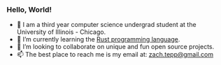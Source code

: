 ### Hello, World! 

- 🏫 I am a third year computer science undergrad student at the University of Illinois - Chicago. 
- 🌱 I’m currently learning the [Rust programming language](https://www.rust-lang.org/).
- 🤝 I’m looking to collaborate on unique and fun open source projects.
- 📫 The best place to reach me is my email at: zach.tepp@gmail.com

<!--
**zachtepper/zachtepper** is a ✨ _special_ ✨ repository because its `README.md` (this file) appears on your GitHub profile.

Here are some ideas to get you started:

- 🔭 I’m currently working on ...
- 🌱 I’m currently learning ...
- 👯 I’m looking to collaborate on ...
- 🤔 I’m looking for help with ...
- 💬 Ask me about ...
- 📫 How to reach me: ...
- 😄 Pronouns: ...
- ⚡ Fun fact: ...
-->
